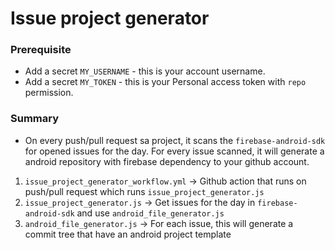 # Issue project generator
### Prerequisite
- Add a secret `MY_USERNAME` - this is your account username.
- Add a secret `MY_TOKEN` - this is your Personal access token with `repo` permission.
### Summary
- On every push/pull request sa project, it scans the `firebase-android-sdk` for opened issues for the day. For every issue scanned, it will generate a android repository with firebase dependency to your github account.

1. `issue_project_generator_workflow.yml` -> Github action that runs on push/pull request which runs `issue_project_generator.js`
2. `issue_project_generator.js` -> Get issues for the day in `firebase-android-sdk` and use `android_file_generator.js`
3. `android_file_generator.js` -> For each issue, this will generate a commit tree that have an android project template

